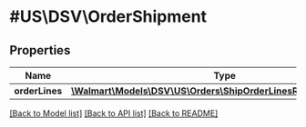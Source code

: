 # #US\DSV\OrderShipment

## Properties

Name | Type | Description | Notes
------------ | ------------- | ------------- | -------------
**orderLines** | [**\Walmart\Models\DSV\US\Orders\ShipOrderLinesRequestOrderLines**](ShipOrderLinesRequestOrderLines.md) |  |


[[Back to Model list]](../) [[Back to API list]](../../Api/US/DSV) [[Back to README]](../../README.md)

